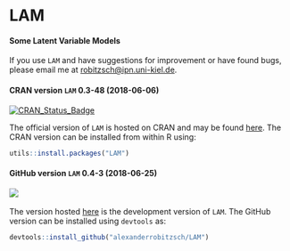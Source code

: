 # LAM
#### Some Latent Variable Models


If you use `LAM` and have suggestions for improvement or have found bugs, please email me at robitzsch@ipn.uni-kiel.de.

#### CRAN version `LAM` 0.3-48 (2018-06-06)


[![CRAN_Status_Badge](http://www.r-pkg.org/badges/version/LAM)](https://cran.r-project.org/package=LAM)
&#160;&#160;


The official version of `LAM` is hosted on CRAN and may be found [here](https://cran.r-project.org/package=LAM). 
The CRAN version can be installed from within R using:

```r
utils::install.packages("LAM")
```

#### GitHub version `LAM` 0.4-3 (2018-06-25)

[![](https://img.shields.io/badge/github%20version-0.4--3-orange.svg)](https://github.com/alexanderrobitzsch/LAM)&#160;&#160;

The version hosted [here](https://github.com/alexanderrobitzsch/LAM) is the development version of `LAM`. 
The GitHub version can be installed using `devtools` as:

```r
devtools::install_github("alexanderrobitzsch/LAM")
```
